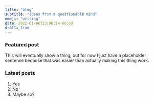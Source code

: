 ```yaml
---
title: "blog"
subtitle: "ideas from a questionable mind"
emoji: "writing"
date: 2022-01-06T23:06:14-06:00
draft: true
---
```


### Featured post

This will eventually show a thing, but for now I just have a placeholder sentence because that was easier than actually making this thing work.


### Latest posts

1. Yes
2. No
3. Maybe so?
